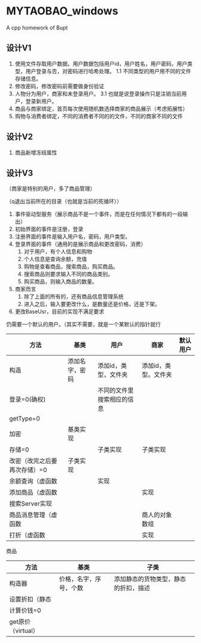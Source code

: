 # MYTAOBAO_windows

A cpp homework of Bupt 

## 设计V1
1. 使用文件存取用户数据。用户数据包括用户id，用户姓名，用户密码，用户类型，用户登录与否，对密码进行哈希处理。
    1.1 不同类型的用户用不同的文件存储信息。 
2. 修改密码，修改密码前需要做身份验证
3. 人物分为用户，商家和未登录用户。
    3.1 也就是说登录操作只是注销当前用户，登录新用户。
4. 商品与商家绑定，首页每次使用随机数选择商家的商品展示（考虑拓展性）
5. 购物与消费者绑定，不同的消费者不同的的文件，不同的商家不同的文件

## 设计V2
1. 商品新增冻结属性

## 设计V3
（商家是特别的用户，多了商品管理）

（q退出当前所在的目录（也就是当前的死循环））

1. 事件驱动型服务（展示商品不是一个事件，而是在任何情况下都有的一段输出）
2. 初始界面的事件是注册，登录
3. 注册界面的事件是输入用户名，密码，用户类型。
4. 登录界面的事件（通用的是展示商品和更改密码，消费）
   1.   对于用户，有个人信息和购物
   2.   个人信息是查询余额，充值
   3.   购物是查看商品，搜索商品，购买商品。
   4.   搜索商品则要求输入不同的商品类别。
   5.   购买商品，则输入商品的数量。
5. 商家而言
    1. 除了上面的所有的，还有商品信息管理系统
    2. 进入之后，输入要更改什么，是数量还是价格，还是下架。
6. 更改BaseUsr，目前的实现不满足要求

仍需要一个默认的用户。（其实不需要，就是一个某默认的指针就行

| 方法                         | 基类           | 用户                       | 商家                 | 默认用户 |
| ---------------------------- | -------------- | -------------------------- | -------------------- | -------- |
| 构造                         | 添加名字，密码 | 添加id，类型，文件夹       | 添加id，类型。文件夹 |          |
| 登录=0(确权)                 |                | 不同的文件里搜索相应的信息 |                      |          |
| getType=0                    |                |                            |                      |          |
| 加密                         | 基类实现       |                            |                      |          |
| 存储=0                       |                | 子类实现                   | 子类实现             |          |
| 改密（改完之后要再次存储）=0 | 子类实现       |                            |                      |          |
| 余额查询（虚函数             |                | 实现                       |                      |          |
| 添加商品（虚函数             |                |                            | 实现                 |          |
| 搜索Server实现               |                |                            |                      |          |
| 商品消息管理（虚函数         |                |                            | 商人的对象数组       |          |
| 打折（虚函数                 |                |                            | 实现                 |          |

商品

| 方法               | 基类                   | 子类                                 |
| ------------------ | ---------------------- | ------------------------------------ |
| 构造器             | 价格，名字，序号，个数 | 添加静态的货物类型，静态的折扣，描述 |
| 设置折扣（静态     |                        |                                      |
| 计算价钱=0         |                        |                                      |
| get原价（virtual） |                        |                                      |

